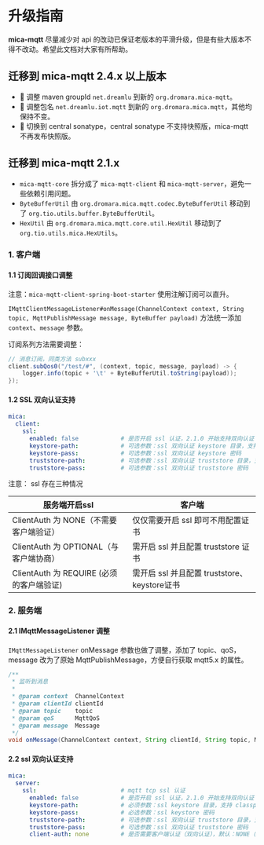 # 升级指南

**mica-mqtt** 尽量减少对 api 的改动已保证老版本的平滑升级，但是有些大版本不得不改动。希望此文档对大家有所帮助。

## 迁移到 mica-mqtt 2.4.x 以上版本

- :truck: 调整 maven groupId `net.dreamlu` 到新的 `org.dromara.mica-mqtt`。
- :truck: 调整包名 `net.dreamlu.iot.mqtt` 到新的 `org.dromara.mica.mqtt`，其他均保持不变。
- :truck: 切换到 central sonatype，central sonatype 不支持快照版，mica-mqtt 不再发布快照版。

## 迁移到 mica-mqtt 2.1.x

- `mica-mqtt-core` 拆分成了 `mica-mqtt-client` 和 `mica-mqtt-server`，避免一些依赖引用问题。
- `ByteBufferUtil` 由 `org.dromara.mica.mqtt.codec.ByteBufferUtil` 移动到了 `org.tio.utils.buffer.ByteBufferUtil`。
- `HexUtil` 由 `org.dromara.mica.mqtt.core.util.HexUtil` 移动到了 `org.tio.utils.mica.HexUtils`。

### 1. 客户端

#### 1.1 订阅回调接口调整
注意：`mica-mqtt-client-spring-boot-starter` 使用注解订阅可以直升。

`IMqttClientMessageListener#onMessage(ChannelContext context, String topic, MqttPublishMessage message, ByteBuffer payload)` 方法统一添加 `context`、`message` 参数。

订阅系列方法需要调整：
```java
// 消息订阅，同类方法 subxxx
client.subQos0("/test/#", (context, topic, message, payload) -> {
    logger.info(topic + '\t' + ByteBufferUtil.toString(payload));
});
```

#### 1.2 SSL 双向认证支持
```yaml
mica:
  client:
    ssl:
      enabled: false            # 是否开启 ssl 认证，2.1.0 开始支持双向认证
      keystore-path:            # 可选参数：ssl 双向认证 keystore 目录，支持 classpath:/ 路径。
      keystore-pass:            # 可选参数：ssl 双向认证 keystore 密码
      truststore-path:          # 可选参数：ssl 双向认证 truststore 目录，支持 classpath:/ 路径。
      truststore-pass:          # 可选参数：ssl 双向认证 truststore 密码
```

注意： ssl 存在三种情况

| 服务端开启ssl                            | 客户端                                        |
| ---------------------------------------- | --------------------------------------------- |
| ClientAuth 为 NONE（不需要客户端验证）   | 仅仅需要开启 ssl 即可不用配置证书             |
| ClientAuth 为 OPTIONAL（与客户端协商）   | 需开启 ssl 并且配置 truststore 证书           |
| ClientAuth 为 REQUIRE (必须的客户端验证) | 需开启 ssl 并且配置 truststore、 keystore证书 |

### 2. 服务端

#### 2.1 IMqttMessageListener 调整

`IMqttMessageListener` onMessage 参数也做了调整，添加了 topic、qoS，message 改为了原始 MqttPublishMessage，方便自行获取 mqtt5.x 的属性。
```java
/**
 * 监听到消息
 *
 * @param context  ChannelContext
 * @param clientId clientId
 * @param topic    topic
 * @param qoS      MqttQoS
 * @param message  Message
 */
void onMessage(ChannelContext context, String clientId, String topic, MqttQoS qoS, MqttPublishMessage message);
```

#### 2.2 ssl 双向认证支持
```yaml
mica:
  server:
    ssl:                        # mqtt tcp ssl 认证
      enabled: false            # 是否开启 ssl 认证，2.1.0 开始支持双向认证
      keystore-path:            # 必须参数：ssl keystore 目录，支持 classpath:/ 路径。
      keystore-pass:            # 必选参数：ssl keystore 密码
      truststore-path:          # 可选参数：ssl 双向认证 truststore 目录，支持 classpath:/ 路径。
      truststore-pass:          # 可选参数：ssl 双向认证 truststore 密码
      client-auth: none         # 是否需要客户端认证（双向认证），默认：NONE（不需要）
```